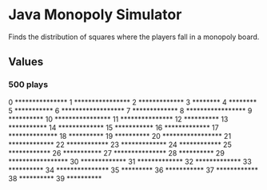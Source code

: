 # Java Monopoly Simulator

Finds the distribution of squares where the players fall in a monopoly board.

## Values

### 500 plays

0	***************
1	****************
2	*************
3	********
4	********
5	***********
6	******************
7	*************
8	*****************
9	**********
10	****************
11	***************
12	**********
13	***********
14	*************
15	***********
16	*************
17	**************
18	**********
19	**********
20	*****************
21	*************
22	************
23	*************
24	************
25	************
26	***********
27	***************
28	**********
29	*****************
30	*************
31	*************
32	*************
33	**********
34	***************
35	*********
36	***********
37	************
38	**********
39	**********